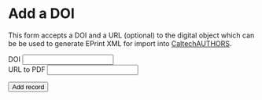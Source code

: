 Add a DOI
=========

This form accepts a DOI and a URL (optional) to the digital object
which can be be used to generate EPrint XML for import into
[CaltechAUTHORS](https://authors.library.caltech.edu).

<form method="post" action="{{base_url}}/add-doi">
<input type="hidden" name="uname" value="{{uname}}">
<div class="input-pair">
<label>DOI</label>
<input type="text" name="doi" value="" title="Enter a DOI here">
</div>
<div class="input-pair">
<label>URL to PDF</label>
<input type="text" name="object_url" value="" title="Enter the URL for the PDF or other digital object">
</div>
<p>
<input type="submit" name="submit" value="Add record">
</p>
</form>

